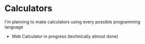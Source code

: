 # Calculators
I'm planning to make calculators using every possible programming language
- Web Calculator in progress (technically almost done)
